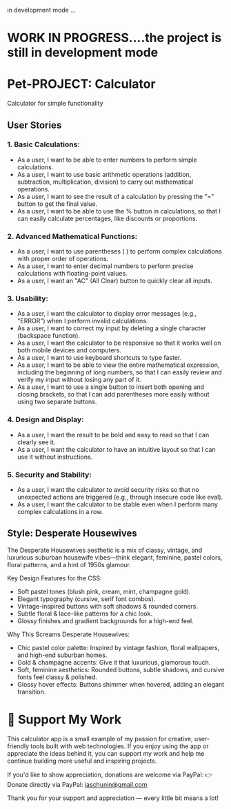 in development mode ...

# WORK IN PROGRESS....the project is still in development mode

# Pet-PROJECT: Calculator
Calculator for simple functionality 

## User Stories

### 1. Basic Calculations:
- As a user, I want to be able to enter numbers to perform simple calculations.
- As a user, I want to use basic arithmetic operations (addition, subtraction, multiplication, division) to carry out mathematical operations.
- As a user, I want to see the result of a calculation by pressing the "=" button to get the final value.
- As a user, I want to be able to use the % button in calculations, so that I can easily calculate percentages, like discounts or proportions.

### 2. Advanced Mathematical Functions:
- As a user, I want to use parentheses ( ) to perform complex calculations with proper order of operations.
- As a user, I want to enter decimal numbers to perform precise calculations with floating-point values.
- As a user, I want an "AC" (All Clear) button to quickly clear all inputs.

### 3. Usability:
- As a user, I want the calculator to display error messages (e.g., "ERROR") when I perform invalid calculations.
- As a user, I want to correct my input by deleting a single character (backspace function).
- As a user, I want the calculator to be responsive so that it works well on both mobile devices and computers.
- As a user, I want to use keyboard shortcuts to type faster.
- As a user, I want to be able to view the entire mathematical expression, including the beginning of long numbers, so that I can easily review and verify my input without losing any part of it.
- As a user,
I want to use a single button to insert both opening and closing brackets,
so that I can add parentheses more easily without using two separate buttons.

### 4. Design and Display:
- As a user, I want the result to be bold and easy to read so that I can clearly see it.
- As a user, I want the calculator to have an intuitive layout so that I can use it without instructions.

### 5. Security and Stability:
- As a user, I want the calculator to avoid security risks so that no unexpected actions are triggered (e.g., through insecure code like eval).
- As a user, I want the calculator to be stable even when I perform many complex calculations in a row.

## Style: Desperate Housewives
The Desperate Housewives aesthetic is a mix of classy, vintage, and luxurious suburban housewife vibes—think elegant, feminine, pastel colors, floral patterns, and a hint of 1950s glamour.

Key Design Features for the CSS:
- Soft pastel tones (blush pink, cream, mint, champagne gold).
- Elegant typography (cursive, serif font combos).
- Vintage-inspired buttons with soft shadows & rounded corners.
- Subtle floral & lace-like patterns for a chic look.
- Glossy finishes and gradient backgrounds for a high-end feel.

Why This Screams Desperate Housewives:
- Chic pastel color palette: Inspired by vintage fashion, floral wallpapers, and high-end suburban homes.
- Gold & champagne accents: Give it that luxurious, glamorous touch.
- Soft, feminine aesthetics: Rounded buttons, subtle shadows, and cursive fonts feel classy & polished.
- Glossy hover effects: Buttons shimmer when hovered, adding an elegant transition.


# 💖 Support My Work
This calculator app is a small example of my passion for creative, user-friendly tools built with web technologies. If you enjoy using the app or appreciate the ideas behind it, you can support my work and help me continue building more useful and inspiring projects.

If you'd like to show appreciation, donations are welcome via PayPal:
👉 Donate directly via PayPal: jaschunin@gmail.com

Thank you for your support and appreciation — every little bit means a lot!


